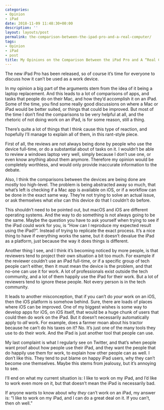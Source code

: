 ```yaml
---
categories:
- Opinion
- iPad
date: 2018-11-09 11:48:30+00:00
description: ''
layout: layouts/post
permalink: the-comparison-between-the-ipad-pro-and-a-real-computer/
tags:
- Opinion
- iPad
- post
title: My Opinions on the Comparison Between the iPad Pro and A “Real Computer”
---
```


<p>The new iPad Pro has been released, so of course it’s time for everyone to discuss how it can’t be used as a work device.</p>
<p>In my opinion a big part of the arguments stem from the idea of it being a laptop replacement. And this leads to a lot of comparisons of apps, and tasks that people do on their Mac, and how they&#8217;d accomplish it on an iPad. Some of the time, you find some really good discussions on where a Mac or iPad would be better suited, or things that could be improved. But most of the time I don’t find the comparisons to be very helpful at all, and the rhetoric of not doing work on an iPad, is for some reason, still a thing.</p>
<p>There’s quite a lot of things that I think cause this type of reaction, and hopefully I’ll manage to explain all of them, in this rant-style piece.</p>
<p>First of all, the reviews are not always being done by people who use the device full-time, or do a substantial about of tasks on it. I wouldn’t be able to review a windows laptop very well, simply because I don’t use one, or even know anything about them anymore. Therefore my opinion would be completely worthless, and would only provide inaccurate information to the debate.</p>
<p>Also, I think the comparisons between the devices are being done are mostly too high-level. The problem is being abstracted away so much, that what&#8217;s left is checking if a Mac app is available on iOS, or if a workflow can be done in the exact same way. They’re not trying to solve an actual issue, or ask themselves what <em>else</em> can this device do that I couldn’t do before.</p>
<p>This shouldn&#8217;t need to be pointed out, but macOS and iOS are different operating systems. And the way to do something is not always going to be the same. Maybe the question you have to ask yourself when trying to see if the iPad could work for you, is “How can I reproduce my expected result using the iPad?”. Instead of trying to replicate the exact process. It’s a nice thing to have if everything works the same, but it doesn&#8217;t devalue the iPad as a platform, just because the way it does things is different.</p>
<p>Another thing I see, and I think it’s becoming noticed by more people, is that reviewers tend to project their own situation a bit too much. For example if the reviewer couldn’t use an iPad full-time, or if a specific group of tech people can’t either, then it must mean the device is the problem, and that no-one can use it for work. A lot of professionals exist outside the tech community, and a lot of them happily use the iPad for their work. But a lot of reviewers tend to ignore these people. Not every person is in the tech community.</p>
<p>It leads to another misconception, that if you can&#8217;t do <em>your</em> work on an iOS, then the iOS platform is somehow behind. Sure, there are loads of places where iOS can be improved. One of my biggest wishes is some way to develop apps for iOS, on iOS itself, that would be a huge chunk of users that could then do work on the iPad. But it doesn’t necessarily automatically apply to <em>all</em> work. For example, does a farmer moan about his tractor because he can’t do his taxes on it? No. It’s just one of the many tools they use to do their work. And the iPad is just another tool that people can use.</p>
<p>My last complaint is what I regularly see on Twitter, and that’s when people want proof about how people use their iPad, and they want the people that do happily use them for work, to explain how other people can as well. I don’t like this. They tend to put blame on happy iPad users, why they can’t become one themselves. Maybe this stems from jealousy, but it’s annoying to see.</p>
<p>I’ll end on what my current situation is: I like to work on my iPad, and I’d like to work even more on it, but that doesn’t mean the iPad is necessarily bad.</p>
<p>If anyone wants to know about why <em>they</em> can’t work on an iPad, my answer is:  “I like to work on my iPad, and I can do a great deal on it. If you can’t, then oh well.”</p>